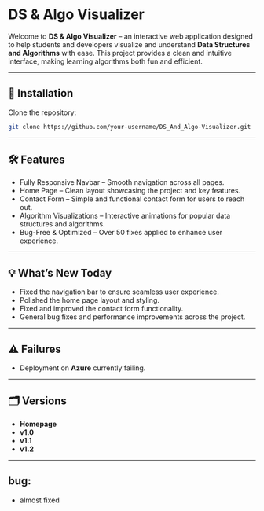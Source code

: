 # DS & Algo Visualizer

Welcome to **DS & Algo Visualizer** – an interactive web application designed to help students and developers visualize and understand **Data Structures and Algorithms** with ease. This project provides a clean and intuitive interface, making learning algorithms both fun and efficient.

---

## 🚀 Installation

Clone the repository: 

```bash
git clone https://github.com/your-username/DS_And_Algo-Visualizer.git
```

---

## 🛠️ Features

- Fully Responsive Navbar – Smooth navigation across all pages.  
- Home Page – Clean layout showcasing the project and key features.  
- Contact Form – Simple and functional contact form for users to reach out.  
- Algorithm Visualizations – Interactive animations for popular data structures and algorithms.  
- Bug-Free & Optimized – Over 50 fixes applied to enhance user experience.  

---

## 💡 What’s New Today

- Fixed the navigation bar to ensure seamless user experience.  
- Polished the home page layout and styling.  
- Fixed and improved the contact form functionality.  
- General bug fixes and performance improvements across the project.  

---

## ⚠️ Failures

- Deployment on **Azure** currently failing.  

---

## 🗂️ Versions

- **Homepage**  
- **v1.0**  
- **v1.1**  
- **v1.2**
---
## bug:
  - almost fixed
